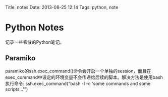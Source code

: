 Title: notes
Date: 2013-08-25 12:14
Tags: python, note

# Python Notes

记录一些零散的Python笔记。

## Paramiko

paramiko的ssh.exec_command()命令会开启一个单独的session，而且在exec_command中设定的环境变量不会传递给后续的脚本。解决方法是使用bash执行命令:
    ssh.exec_command("bash -l -c 'some commands and some scripts...'")
    
